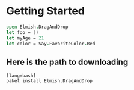 # Getting Started

```fsharp
open Elmish.DragAndDrop
let foo = ()
let myAge = 21
let color = Say.FavoriteColor.Red
```

## Here is the path to downloading

    [lang=bash]
    paket install Elmish.DragAndDrop


